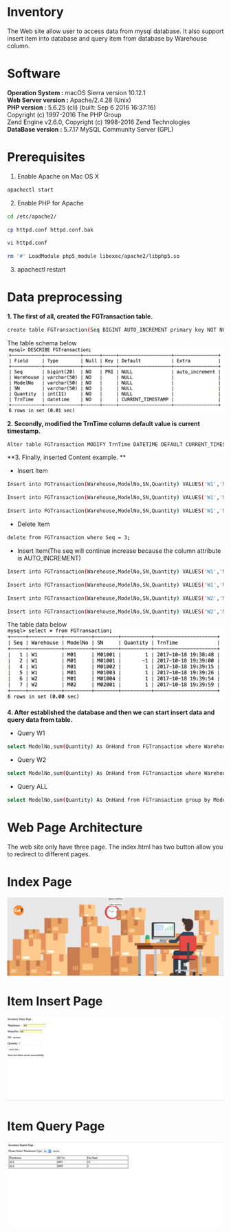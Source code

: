 # Inventory
The Web site allow user to access data from mysql database. It also support insert item into database and query item from database by Warehouse column.
# Software
**Operation System :** macOS Sierra version 10.12.1  
**Web Server version :** Apache/2.4.28 (Unix)  
**PHP version :** 5.6.25 (cli) (built: Sep  6 2016 16:37:16)  
Copyright (c) 1997-2016 The PHP Group  
Zend Engine v2.6.0, Copyright (c) 1998-2016 Zend Technologies  
**DataBase version :** 5.7.17 MySQL Community Server (GPL)

# Prerequisites

1. Enable Apache on Mac OS X 
```Bash
apachectl start
```
2. Enable PHP for Apache  
```Bash
cd /etc/apache2/
```
```Bash
cp httpd.conf httpd.conf.bak
```
```Bash
vi httpd.conf
```
```Bash
rm '#' LoadModule php5_module libexec/apache2/libphp5.so
```
3. apachectl restart

# Data preprocessing

**1. The first of all, created the FGTransaction table.**
```Bash
create table FGTransaction(Seq BIGINT AUTO_INCREMENT primary key NOT NULL,Warehouse VARCHAR(50) NOT NULL,ModelNo VARCHAR(50) NOT NULL,SN VARCHAR(50) NOT NULL,Quantity int NOT NULL,TrnTime DATETIME DEFAULT CURRENT_TIMESTAMP NOT NULL); 
```
The table schema below  
![alt text](https://github.com/geminihsu/Inventory/blob/master/screenshot/TableSchema.png)


**2.  Secondly, modified the TrnTime column default value is current timestamp.**  
```Bash
Alter table FGTransaction MODIFY TrnTime DATETIME DEFAULT CURRENT_TIMESTAMP NOT NULL;
```
**3.  Finally, inserted Content example. **
* Insert Item
```Bash
Insert into FGTransaction(Warehouse,ModelNo,SN,Quantity) VALUES('W1','M01','M01001',1);
```
```Bash
Insert into FGTransaction(Warehouse,ModelNo,SN,Quantity) VALUES('W1','M01','M01001',-1);
```
```Bash
Insert into FGTransaction(Warehouse,ModelNo,SN,Quantity) VALUES('W1','M01','M01001',1);
```
* Delete Item
```Bash
delete from FGTransaction where Seq = 3;
```
* Insert Item(The seq will continue increase because the column attribute is AUTO_INCREMENT)
```Bash
Insert into FGTransaction(Warehouse,ModelNo,SN,Quantity) VALUES('W1','M01','M01002',1);
```
```Bash
Insert into FGTransaction(Warehouse,ModelNo,SN,Quantity) VALUES('W1','M01','M01003',1);
```
```Bash
Insert into FGTransaction(Warehouse,ModelNo,SN,Quantity) VALUES('W2','M01','M01004',1);
```
```Bash
Insert into FGTransaction(Warehouse,ModelNo,SN,Quantity) VALUES('W2','M02','M02001',1);
```
The table data below  
![alt text](https://github.com/geminihsu/Inventory/blob/master/screenshot/DataProcessing.png)


**4. After established the database and then we can start insert data and query data from table.** 

* Query W1
```Bash
select ModelNo,sum(Quantity) As OnHand from FGTransaction where Warehouse = 'W1' group by ModelNo;
```
* Query W2
```Bash
select ModelNo,sum(Quantity) As OnHand from FGTransaction where Warehouse = 'W2' group by ModelNo;
```
* Query ALL
```Bash
select ModelNo,sum(Quantity) As OnHand from FGTransaction group by ModelNo;
```


# Web Page Architecture

The web site only have three page. The index.html has two button allow you to redirect to different pages.

# Index Page
![alt text](https://github.com/geminihsu/Inventory/blob/master/screenshot/index.png)

# Item Insert Page
![alt text](https://github.com/geminihsu/Inventory/blob/master/screenshot/InsertItem.png)

# Item Query Page
![alt text](https://github.com/geminihsu/Inventory/blob/master/screenshot/QueryAll.png)
